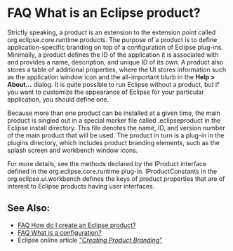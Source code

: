 

FAQ What is an Eclipse product?
===============================

Strictly speaking, a product is an extension to the extension point called org.eclipse.core.runtime.products. The purpose of a product is to define application-specific branding on top of a configuration of Eclipse plug-ins. Minimally, a product defines the ID of the application it is associated with and provides a name, description, and unique ID of its own. A product also stores a table of additional properties, where the UI stores information such as the application window icon and the all-important blurb in the **Help > About...** dialog. It is quite possible to run Eclipse without a product, but if you want to customize the appearance of Eclipse for your particular application, you should define one.

Because more than one product can be installed at a given time, the main product is singled out in a special marker file called .eclipseproduct in the Eclipse install directory. This file denotes the name, ID, and version number of the main product that will be used. The product in turn is a plug-in in the plugins directory, which includes product branding elements, such as the splash screen and workbench window icons.

For more details, see the methods declared by the IProduct interface defined in the org.eclipse.core.runtime plug-in. IProductConstants in the org.eclipse.ui.workbench defines the keys of product properties that are of interest to Eclipse products having user interfaces.

See Also:
---------

*   [FAQ How do I create an Eclipse product?](./FAQ_How_do_I_create_an_Eclipse_product.md "FAQ How do I create an Eclipse product?")
*   [FAQ What is a configuration?](./FAQ_What_is_a_configuration.md "FAQ What is a configuration?")
*   Eclipse online article ["_Creating Product Branding_"](https://www.eclipse.org/articles/product-guide/guide.html)

